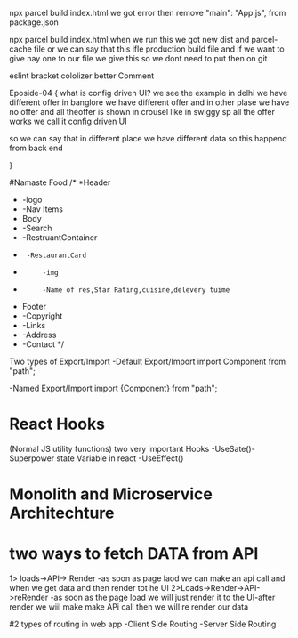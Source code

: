 npx parcel build index.html
we got error then
remove "main": "App.js", from package.json

 npx parcel build index.html
 when we run this we got new dist and parcel-cache file  or we can say that this ifle production build file and if we want to give nay one to our file we give this
  so we dont need to put then on git 


eslint
bracket cololizer
better Comment


Eposide-04
{
 what is config driven UI?
 we see the example
 in delhi we have different offer
 in banglore we have different offer 
 and in other plase we have no offer 
 and all theoffer is shown in crousel like in swiggy 
 sp all the offer works we call it config driven UI

 so we can say that in different place we have different data
  so this happend from back end 


}


#Namaste Food
/*
 *Header
 *  -logo
 *  -Nav Items
 * Body
 *  -Search
 *  -RestruantContainer
 *      -RestaurantCard
 *          -img
 *          -Name of res,Star Rating,cuisine,delevery tuime
 * Footer
 * -Copyright
 * -Links
 * -Address
 * -Contact
 */

 Two types of Export/Import 
 -Default Export/Import
 import Component from "path";

 -Named Export/Import
 import {Component} from "path";


# React Hooks

(Normal JS utility functions)
  two very important Hooks 
  -UseSate()-Superpower state Variable in react
  -UseEffect()

  # Monolith and Microservice Architechture


  # two ways to fetch DATA from API
1> loads->API-> Render
    -as soon as page laod we can make an api call and when we get data and then render tot he UI
2>Loads->Render->API->reRender
    -as soon as the page load we will just render it to the UI-after render we wiil make make APi call then we will re render our data

#2 types of routing in web app
  -Client Side Routing 
  -Server Side Routing 
  